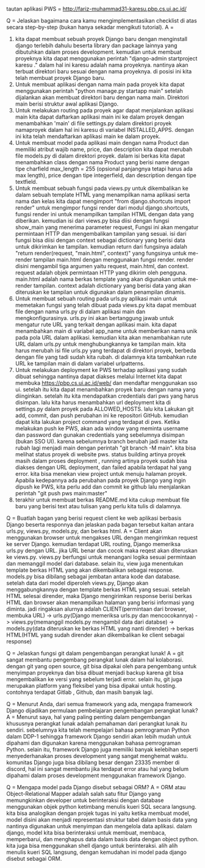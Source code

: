 tautan aplikasi PWS = http://fariz-muhammad31-karesu.pbp.cs.ui.ac.id/

Q = Jelaskan bagaimana cara kamu mengimplementasikan checklist di atas secara step-by-step (bukan hanya sekadar mengikuti tutorial).
A = 
1. kita dapat membuat sebuah proyek Django baru dengan menginstall django terlebih dahulu beserta library dan package lainnya yang dibutuhkan dalam proses development. kemudian untuk membuat proyeknya kita dapat menggunakan perintah "django-admin startproject karesu ." dalam hal ini karesu adalah nama proyeknya. nantinya akan terbuat direktori baru sesuai dengan nama proyeknya. di posisi ini kita telah membuat proyek Django baru.
2. Untuk membuat aplikasi dengan nama main pada proyek kita dapat menggunakan perintah "python manage.py startapp main" setelah dijalankan akan membuat direktori baru dengan nama main. Direktori main berisi struktur awal aplikasi Django.
3. Untuk melakukan routing pada proyek agar dapat menjalankan aplikasi main kita dapat daftarkan aplikasi main ini ke dalam proyek dengan menambahkan 'main' di file settings.py dalam direktori proyek namaproyek dalam hal ini karesu di variabel INSTALLED_APPS. dengan ini kita telah mendaftarkan aplikasi main ke dalam proyek.
4. Untuk membuat model pada aplikasi main dengan nama Product dan memiliki atribut wajib name, price, dan description kita dapat merubah file models.py di dalam direktori proyek. dalam isi berkas kita dapat menambahkan class dengan nama Product yang berisi name dengan tipe charfield max_length = 255 (opsional panjangnya tetapi harus ada max length), price dengan tipe integerfield, dan description dengan tipe textfield.
5. Untuk membuat sebuah fungsi pada views.py untuk dikembalikan ke dalam sebuah template HTML yang menampilkan nama aplikasi serta nama dan kelas kita dapat mengimport "from django.shortcuts import render" untuk mengimpor fungsi render dari modul django.shortcuts, fungsi render ini untuk menampilkan tampilan HTML dengan data yang diberikan. kemudian isi dari views.py bisa diisi dengan fungsi show_main yang menerima parameter request, Fungsi ini akan mengatur permintaan HTTP dan mengembalikan tampilan yang sesuai. isi dari fungsi bisa diisi dengan context sebagai dictionary yang berisi data untuk dikirimkan ke tampilan. kemudian return dari fungsinya adalah "return render(request, "main.html", context)" yang fungsinya untuk me-render tampilan main.html dengan menggunakan fungsi render. render disini mengambil tiga argumen yaitu request, main.html, dan context. request adalah objek permintaan HTTP yang dikirim oleh pengguna. main.html adalah nama berkas template yang akan digunakan untuk me-render tampilan. context adalah dictionary yang berisi data yang akan diteruskan ke tampilan untuk digunakan dalam penampilan dinamis.
6. Untuk membuat sebuah routing pada urls.py aplikasi main untuk memetakan fungsi yang telah dibuat pada views.py kita dapat membuat file dengan nama urls.py di dalam aplikasi main dan mengkonfigurasinya. urls.py ini akan  bertanggung jawab untuk mengatur rute URL yang terkait dengan aplikasi main. kita dapat menambahkan main di variabel app_name untuk memberikan nama unik pada pola URL dalam aplikasi. kemudian kita akan menambahkan rute URL dalam urls.py untuk menghubungkannya ke tampilan main. kita harus merubah isi file urls.py yang terdapat di direktori proyek, berbeda dengan file yang tadi sudah kita rubah. di dalamnya kita tambahkan rute URL ke tampilan main di dalam variabel urlpatterns.
7. Untuk melakukan deployment ke PWS terhadap aplikasi yang sudah dibuat sehingga nantinya dapat diakses melalui Internet kita dapat membuka https://pbp.cs.ui.ac.id/web/ dan mendaftar menggunakan sso ui. setelah itu kita dapat menambahkan proyek baru dengan nama yang diinginkan. setelah itu kita mendapatkan credentials dari pws yang harus disimpan. lalu kita harus menambahkan url deployment kita di settings.py dalam proyek pada ALLOWED_HOSTS. lalu kita Lakukan git add, commit, dan push perubahan ini ke repositori GitHub. kemudian dapat kita lakukan project command yang terdapat di pws. Ketika melakukan push ke PWS, akan ada window yang meminta username dan password dan gunakan credentials yang sebelumnya disimpan (bukan SSO UI). karena sebelumnya branch berubah jadi master kita rubah lagi menjadi main dengan perintah "git branch -M main". kita bisa melihat status proyek di website pws. status building artinya proyek masih dalam proses deployment , running artinya proyek sudah bisa diakses dengan URL deployment, dan failed apabila terdapat hal yang error. kita bisa menekan view project untuk menuju halaman proyek. Apabila kedepannya ada perubahan pada proyek Django yang ingin dipush ke PWS, kita perlu add dan commit ke github lalu menjalankan perintah "git push pws main:master"
8. terakhir untuk membuat berkas README.md kita cukup membuat file baru yang berisi text atau tulisan yang perlu kita tulis di dalamnya.

Q = Buatlah bagan yang berisi request client ke web aplikasi berbasis Django beserta responnya dan jelaskan pada bagan tersebut kaitan antara urls.py, views.py, models.py, dan berkas html.
A = Client akan menggunakan browser untuk mengakses URL dengan mengirimkan request ke server Django. kemudian terdapat URL routing, Django memeriksa urls.py dengan URL. jika URL benar dan cocok maka reqest akan diteruskan ke views.py. views.py berfungsi untuk menangani logika sesuai permintaan dan memanggil model dari database. selain itu, view juga menentukan template berkas HTML yang akan dikembalikan sebagai response. models.py bisa dibilang sebagai jembatan antara kode dan database. setelah data dari model diperoleh views.py, Django akan menggabungkannya dengan template berkas HTML yang sesuai. setelah HTML selesai dirender, maka Django mengirimkan response berisi berkas HTML dan browser akan menampilkan halaman yang berisi informasi yang diminta. 
jadi ringaksan alurnya adalah
CLIENT(permintaan dari browser, membuka URL) -> urls.py(Django memeriksa urls.py dan mencocokannya) -> views.py(memanggil models.py mengambil data dari databse) -> models.py(data diteruskan ke berkas HTML yang nanti dirender) -> berkas HTML(HTML yang sudah dirender akan dikembalikan ke client sebagai response)

Q = Jelaskan fungsi git dalam pengembangan perangkat lunak!
A = git sangat membantu pengembang perangkat lunak dalam hal kolaborasi. dengan git yang open source, git bisa dipakai oleh para pengembang untuk menyimpan proyeknya dan bisa dibuat menjadi backup karena git bisa mengembalikan ke versi yang sebelum terjadi error. selain itu, git juga merupakan platform yang fleksibel yang bisa dipakai untuk hosting. contohnya terdapat Gitlab , Github, dan masih banyak lagi. 

Q = Menurut Anda, dari semua framework yang ada, mengapa framework Django dijadikan permulaan pembelajaran pengembangan perangkat lunak?
A = Menurut saya, hal yang paling penting dalam pengembangan khususnya perangkat lunak adalah pemahaman dari perangkat lunak itu sendiri. sebelumnya kita telah mempelajari bahasa pemrograman Python dalam DDP-1 sehingga framework Django sendiri akan lebih mudah untuk dipahami dan digunakan karena menggunakan bahasa pemrograman Python. selain itu,  framework Django juga memiliki banyak kelebihan seperti menyederhanakan proses development yang sangat menghemat waktu. komunitas Django juga bisa dibilang besar dengan 23335 member di discord, hal ini sangat membantu jika terdapat error atau hal yang belum dipahami dalam proses development menggunakan framework Django.

Q = Mengapa model pada Django disebut sebagai ORM?
A = ORM atau Object-Relational Mapper adalah salah satu fitur Django yang memungkinkan developer untuk berinteraksi dengan database menggunakan objek python ketimbang menulis kueri SQL secara langsung. kita bisa analogikan dengan projek tugas ini yaitu ketika membuat model, model disini akan menjadi representasi struktur tabel dalam basis data yang nantinya digunakan untuk menyimpan dan mengelola data aplikasi. dalam django, model kita bisa berinteraksi untuk membuat, membaca, memperbarui, dan menghapus data dalam basis data dengan object python. kita juga bisa menggunakan shell django untuk berinteraksi. alih alih menulis kueri SQL langsung, dengan kemudahan ini model pada django disebut sebagai ORM.